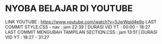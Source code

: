 # NYOBA BELAJAR DI YOUTUBE
LINK YOUTUBE : https://www.youtube.com/watch?v=5JwWqjd4e9o
LAST COMMIT STYLE.CSS - nav : jam 22:39 | DURASI VID YT : 00:00 - 18:27
LAST COMMIT MENGUBAH TAMPILAN SECTION.CSS : jam 13:51 | DURASI VID YT : 18:27 - 31:27
